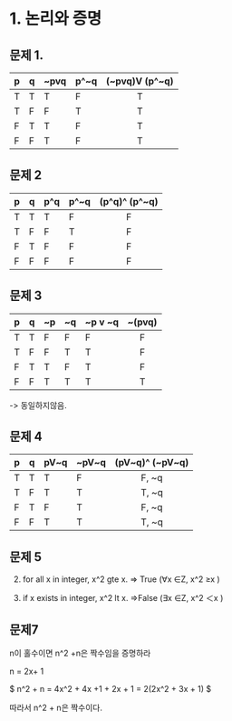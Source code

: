 # 1. 논리와 증명

## 문제 1.

| p    | q    | ~pvq | p^~q | (~pvq)V (p^~q) |
| ---- | ---- | ---- | ---- | :------------: |
| T    | T    | T    | F    |       T        |
| T    | F    | F    | T    |       T        |
| F    | T    | T    | F    |       T        |
| F    | F    | T    | F    |       T        |



## 문제 2

| p    | q    | p^q  | p^~q | (p^q)^ (p^~q) |
| ---- | ---- | ---- | ---- | :-----------: |
| T    | T    | T    | F    |       F       |
| T    | F    | F    | T    |       F       |
| F    | T    | F    | F    |       F       |
| F    | F    | F    | F    |       F       |



## 문제 3

| p    | q    | ~p   | ~q   | ~p v ~q | ~(pvq) |
| ---- | ---- | ---- | ---- | ------- | :----: |
| T    | T    | F    | F    | F       |   F    |
| T    | F    | F    | T    | T       |   F    |
| F    | T    | T    | F    | T       |   F    |
| F    | F    | T    | T    | T       |   T    |

-> 동일하지않음.



## 문제 4

| p    | q    | pV~q | ~pV~q | (pV~q)^ (~pV~q) |
| ---- | ---- | ---- | ----- | :-------------: |
| T    | T    | T    | F     |      F, ~q      |
| T    | F    | T    | T     |      T, ~q      |
| F    | T    | F    | T     |      F, ~q      |
| F    | F    | T    | T     |      T, ~q      |



## 문제 5



2. for all x in integer, x^2 gte x. => True (∀x ∈Z, x^2 ≥x )

4. if x exists in integer, x^2 lt x. =>False (∃x ∈Z, x^2 ＜x )



## 문제7

n이 홀수이면 n^2 +n은 짝수임을 증명하라

n = 2x+ 1

$ n^2 + n = 4x^2 + 4x +1 + 2x + 1 = 2(2x^2 + 3x + 1) $



따라서 n^2 + n은 짝수이다.

